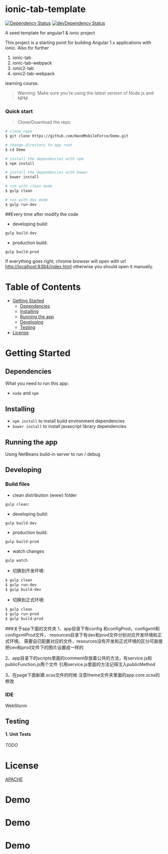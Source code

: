# ionic-tab-template

[![Dependency Status](https://david-dm.org/snipking/angular1-onsen/status.svg)](https://david-dm.org/snipking/angular1-onsen#info=dependencies) [![devDependency Status](https://david-dm.org/snipking/angular1-onsen/dev-status.svg)](https://david-dm.org/snipking/angular1-onsen#info=devDependencies)

A seed template for angular1 & ionic project

This project is a starting point for building Angular 1.x applications with ionic. Also for further

1. ionic-tab
2. ionic-tab-webpack
3. ionic2-tab
4. ionic2-tab-webpack

learning course.

>Warning: Make sure you're using the latest version of Node.js and NPM

### Quick start

> Clone/Download the repo

```bash
# clone repo
$ git clone https://github.com/HandMobileForce/Demo.git

# change directory to app root
$ cd Demo

# install the dependencies with npm
$ npm install

# install the dependencies with bower
$ bower install

# run with clean mode
$ gulp clean

# run with dev mode
$ gulp run-dev


```
##Every time after modify the code

* developing build:
```bash
gulp build-dev
```
* production build:
```bash
gulp build-prod
```

If everything goes right, chrome browser will open with url [http://localhost:8384/index.html](http://localhost:8384/index.html)
otherwise you should open it manually.

# Table of Contents

* [Getting Started](#getting-started)
    * [Dependencies](#dependencies)
    * [Installing](#installing)
    * [Running the app](#running-the-app)
    * [Developing](#developing)
    * [Testing](#testing)
* [License](#license)

# Getting Started

## Dependencies

What you need to run this app:
* `node` and `npm`

## Installing

* `npm install` to install build environment dependencies
* `bower install` to install javascript library dependencies

## Running the app

Using NetBeans build-in server to run / debug

## Developing

### Build files

* clean distribution (www) folder
```bash
gulp clean:
```

* developing build:
```bash
gulp build-dev
```
* production build:
```bash
gulp build-prod
```

* watch changes
```bash
gulp watch
```


* 切换到开发环境:
```bash
$ gulp clean
$ gulp run-dev
$ gulp build-dev
```

* 切换到正式环境:
```bash
$ gulp clean
$ gulp run-prod
$ gulp build-prod
```

###关于app下面的文件夹
1、app目录下有config 和configProd，configxml和configxmlProd文件，
   resources目录下有dev和prod文件分别对应开发环境和正式环境。
   需要自已配置对应的文件，resources没有开发和正式环境的区分可直接把cev和prod文件下的图片设置成一样的

2、app目录下的scripts里面的comment存放着公共的方法，有service.js和publicFunction.js两个文件
   引用service.js里面的方法记得注入publicMethod
   
3、在page下面新建.scss文件的时候    注意theme文件夹里面的app.core.scss的修改

### IDE
WebStorm

## Testing

#### 1. Unit Tests

_TODO_

# License

[APACHE](/LICENSE)
# Demo
# Demo
# Demo
